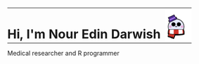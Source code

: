 <table>
  <tr>
    <td style="border: none; padding: 0; vertical-align: middle;">
      <h1 style="margin-bottom: 0;">Hi, I'm Nour Edin Darwish</h1>
    </td>
    <td style="border: none; padding: 0 0 0 10px; vertical-align: middle;">
      <img src="https://raw.githubusercontent.com/adqe404/BrawlStarsAnimatedPins/refs/heads/master/Player%20Pins/Campaigns/BRAWLIDAYS/Gifs/emoji_brawlmas_thanks.gif" width="60">
    </td>
  </tr>
</table>

Medical researcher and R programmer
